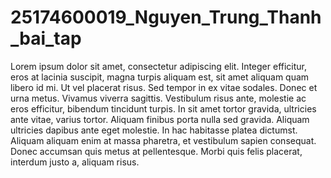 # 25174600019_Nguyen_Trung_Thanh_bai_tap
Lorem ipsum dolor sit amet, consectetur adipiscing elit. Integer efficitur,
eros at lacinia suscipit, magna turpis aliquam est, sit amet aliquam quam libero id mi.
 Ut vel placerat risus. Sed tempor in ex vitae sodales. Donec et urna metus. Vivamus viverra sagittis.
 Vestibulum risus ante, molestie ac eros efficitur, bibendum tincidunt turpis. In sit amet tortor gravida,
 ultricies ante vitae, varius tortor. Aliquam finibus porta nulla sed gravida.
 Aliquam ultricies dapibus ante eget molestie. In hac habitasse platea dictumst.
 Aliquam aliquam enim at massa pharetra, et vestibulum sapien consequat.
 Donec accumsan quis metus at pellentesque. Morbi quis felis placerat, interdum justo a, aliquam risus.